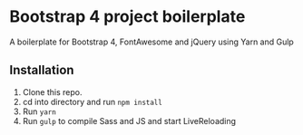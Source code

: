 # Bootstrap 4 project boilerplate

A boilerplate for Bootstrap 4, FontAwesome and jQuery using Yarn and Gulp


## Installation

1. Clone this repo.
2. cd into directory and run `npm install`
2. Run `yarn`
3. Run `gulp` to compile Sass and JS and start LiveReloading
